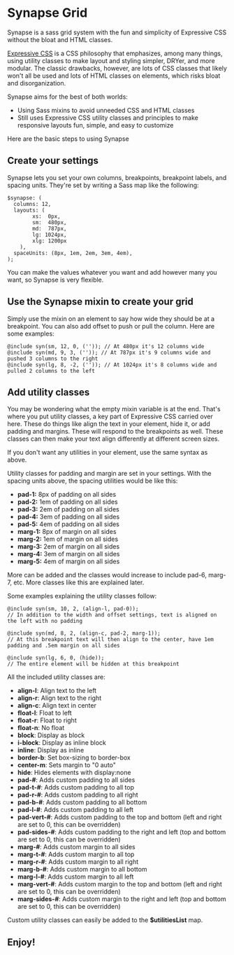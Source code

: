 # Synapse Grid

Synapse is a sass grid system with the fun and simplicity of Expressive CSS without the bloat and HTML classes.

[Expressive CSS](http://johnpolacek.github.io/expressive-css/) is a CSS philosophy that emphasizes, among many things, using utility classes to make layout and styling simpler, DRYer, and more modular. The classic drawbacks, however, are lots of CSS classes that likely won't all be used and lots of HTML classes on elements, which risks bloat and disorganization.

Synapse aims for the best of both worlds:
* Using Sass mixins to avoid unneeded CSS and HTML classes
* Still uses Expressive CSS utility classes and principles to make responsive layouts fun, simple, and easy to customize

Here are the basic steps to using Synapse

## Create your settings
Synapse lets you set your own columns, breakpoints, breakpoint labels, and spacing units. They're set by writing a Sass map like the following:

```
$synapse: (
  columns: 12,
  layouts: (
        xs:  0px,
        sm:  480px, 
        md:  787px,
        lg: 1024px,
        xlg: 1200px
    ),
  spaceUnits: (8px, 1em, 2em, 3em, 4em),
);
```

You can make the values whatever you want and add however many you want, so Synapse is very flexible.

## Use the Synapse mixin to create your grid

Simply use the mixin on an element to say how wide they should be at a breakpoint. You can also add offset to push or pull the column. Here are some examples:
```
@include syn(sm, 12, 0, ('')); // At 480px it's 12 columns wide
@include syn(md, 9, 3, ('')); // At 787px it's 9 columns wide and pushed 3 columns to the right
@include syn(lg, 8, -2, ('')); // At 1024px it's 8 columns wide and pulled 2 columns to the left
```

## Add utility classes 
You may be wondering what the empty mixin variable is at the end. That's where you put utility classes, a key part of Expressive CSS carried over here. These do things like align the text in your element, hide it, or add padding and margins. These will respond to the breakpoints as well. These classes can then make your text align differently at different screen sizes.

If you don't want any utilities in your element, use the same syntax as above.

Utility classes for padding and margin are set in your settings. With the spacing units above, the spacing utilities would be like this:
* **pad-1:** 8px of padding on all sides
* **pad-2:** 1em of padding on all sides
* **pad-3:** 2em of padding on all sides
* **pad-4:** 3em of padding on all sides
* **pad-5:** 4em of padding on all sides
* **marg-1:** 8px of margin on all sides
* **marg-2:** 1em of margin on all sides
* **marg-3:** 2em of margin on all sides
* **marg-4:** 3em of margin on all sides
* **marg-5:** 4em of margin on all sides

More can be added and the classes would increase to include pad-6, marg-7, etc. More classes like this are explained later.

Some examples explaining the utility classes follow:

```
@include syn(sm, 10, 2, (align-l, pad-0)); 
// In addition to the width and offset settings, text is aligned on the left with no padding

@include syn(md, 8, 2, (align-c, pad-2, marg-1)); 
// At this breakpoint text will then align to the center, have 1em padding and .5em margin on all sides

@include syn(lg, 6, 0, (hide)); 
// The entire element will be hidden at this breakpoint
```

All the included utility classes are:
* **align-l**: Align text to the left
* **align-r**: Align text to the right
* **align-c**: Align text in center
* **float-l**: Float to left
* **float-r**: Float to right
* **float-n**: No float
* **block**: Display as block
* **i-block**: Display as inline block
* **inline**: Display as inline
* **border-b**: Set box-sizing to border-box
* **center-m**: Sets margin to "0 auto"
* **hide**: Hides elements with display:none
* **pad-#**: Adds custom padding to all sides
* **pad-t-#**: Adds custom padding to all top
* **pad-r-#**: Adds custom padding to all right
* **pad-b-#**: Adds custom padding to all bottom
* **pad-l-#**: Adds custom padding to all left
* **pad-vert-#**: Adds custom padding to the top and bottom (left and right are set to 0, this can be overridden)
* **pad-sides-#**: Adds custom padding to the right and left (top and bottom are set to 0, this can be overridden)
* **marg-#**: Adds custom margin to all sides
* **marg-t-#**: Adds custom margin to all top
* **marg-r-#**: Adds custom margin to all right
* **marg-b-#**: Adds custom margin to all bottom
* **marg-l-#**: Adds custom margin to all left
* **marg-vert-#**: Adds custom margin to the top and bottom (left and right are set to 0, this can be overridden)
* **marg-sides-#**: Adds custom margin to the right and left (top and bottom are set to 0, this can be overridden)

Custom utility classes can easily be added to the **$utilitiesList** map.

## Enjoy!